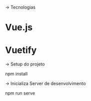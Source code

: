 -> Tecnologias 

# Vue.js
# Vuetify

-> Setup do projeto

   npm install


-> Inicializa Server de desenvolvimento

   npm run serve


